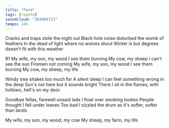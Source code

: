 ```yaml
---
title: "Farm"
tags: [repete]
soundcloud: "203084713"
tempo: 145
---
```


Cracks and traps stole the night out
Black hole noise disturbed the womb of feathers
In the dead of light where no wolves shout
Winter is but degrees doesn't fit with this weather

R1
My wife, my son, my wood
I see them burning
My cow, my sheep
I can't see the sun
Firemen not coming
My wife, my son, my wood
I see them burning
My cow, my sheep, my life

Windy tree shakes too much for
A silent sleep I can feel something wrong in the deep
Sun's not here but it sounds bright
There I sit in the flames, with hollows, hell's on my door.

Goodbye fellas, farewell unsaid lads
I float over smoking bodies
People thought I fell under leaves
Too bad I sizzled the drum as it's softer,  softer than lands

My wife, my son, my wood, my cow
My sheep, my farm, my life
